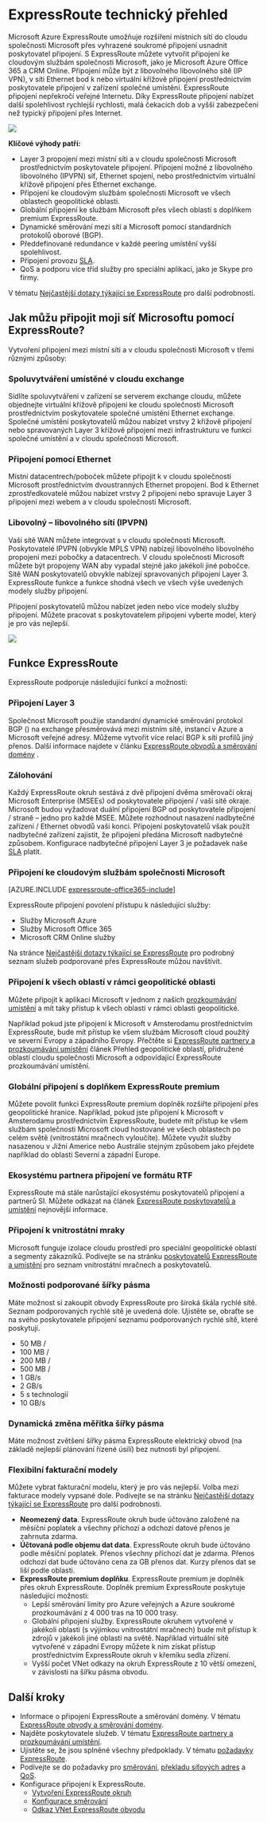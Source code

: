 <properties 
   pageTitle="Úvod k ExpressRoute | Microsoft Azure"
   description="Tato stránka obsahuje základní informace o službě ExpressRoute, včetně fungování připojení ExpressRoute."
   documentationCenter="na"
   services="expressroute"
   authors="cherylmc"
   manager="carmonm"
   editor=""/>
<tags 
   ms.service="expressroute"
   ms.devlang="na"
   ms.topic="get-started-article" 
   ms.tgt_pltfrm="na"
   ms.workload="infrastructure-services" 
   ms.date="10/10/2016"
   ms.author="cherylmc"/>

# <a name="expressroute-technical-overview"></a>ExpressRoute technický přehled

Microsoft Azure ExpressRoute umožňuje rozšíření místních sítí do cloudu společnosti Microsoft přes vyhrazené soukromé připojení usnadnit poskytovatel připojení. S ExpressRoute můžete vytvořit připojení ke cloudovým službám společnosti Microsoft, jako je Microsoft Azure Office 365 a CRM Online. Připojení může být z libovolného libovolného sítě (IP VPN), v síti Ethernet bod k nebo virtuální křížově připojení prostřednictvím poskytovatele připojení v zařízení společné umístění. ExpressRoute připojení nepřekročí veřejné Internetu. Díky ExpressRoute připojení nabízet další spolehlivost rychlejší rychlosti, malá čekacích dob a vyšší zabezpečení než typický připojení přes Internet.

![](./media/expressroute-introduction/expressroute-basic.png)

**Klíčové výhody patří:**

- Layer 3 propojení mezi místní síti a v cloudu společnosti Microsoft prostřednictvím poskytovatele připojení. Připojení možné z libovolného libovolného (IPVPN) síť, Ethernet spojení, nebo prostřednictvím virtuální křížově připojení přes Ethernet exchange.
- Připojení ke cloudovým službám společnosti Microsoft ve všech oblastech geopolitické oblasti.
- Globální připojení ke službám Microsoft přes všech oblastí s doplňkem premium ExpressRoute.
- Dynamické směrování mezi sítí a Microsoft pomocí standardních protokolů oborové (BGP).
- Předdefinované redundance v každé peering umístění vyšší spolehlivost.
- Připojení provozu [SLA](https://azure.microsoft.com/support/legal/sla/).
- QoS a podporu více tříd služby pro speciální aplikací, jako je Skype pro firmy.

V tématu [Nejčastější dotazy týkající se ExpressRoute](expressroute-faqs.md) pro další podrobnosti.

## <a name="howtoconnect"></a>Jak můžu připojit moji síť Microsoftu pomocí ExpressRoute?

Vytvoření připojení mezi místní síti a v cloudu společnosti Microsoft v třemi různými způsoby:

### <a name="co-located-at-a-cloud-exchange"></a>Spoluvytváření umístěné v cloudu exchange

Sídlíte spoluvytváření v zařízení se serverem exchange cloudu, můžete objednejte virtuální křížově připojení ke cloudu společnosti Microsoft prostřednictvím poskytovatele společné umístění Ethernet exchange. Společné umístění poskytovatelů můžou nabízet vrstvy 2 křížově připojení nebo spravovaných Layer 3 křížově připojení mezi infrastrukturu ve funkci společné umístění a v cloudu společnosti Microsoft.

### <a name="point-to-point-ethernet-connections"></a>Připojení pomocí Ethernet 

Místní datacentrech/poboček můžete připojit k v cloudu společnosti Microsoft prostřednictvím dvoustranných Ethernet propojení. Bod k Ethernet zprostředkovatelé můžou nabízet vrstvy 2 připojení nebo spravuje Layer 3 připojení mezi webem a v cloudu společnosti Microsoft.

### <a name="any-to-any-ipvpn-networks"></a>Libovolný – libovolného sítí (IPVPN)

Vaší sítě WAN můžete integrovat s v cloudu společnosti Microsoft. Poskytovatelé IPVPN (obvykle MPLS VPN) nabízejí libovolného libovolného propojení mezi pobočky a datacentrech. V cloudu společnosti Microsoft můžete být propojeny WAN aby vypadal stejně jako jakékoli jiné pobočce. Sítě WAN poskytovatelů obvykle nabízejí spravovaných připojení Layer 3. ExpressRoute funkce a funkce shodná všech ve všech výše uvedených modely služby připojení. 

Připojení poskytovatelů můžou nabízet jeden nebo více modely služby připojení. Můžete pracovat s poskytovatelem připojení vyberte model, který je pro vás nejlepší.

![](./media/expressroute-introduction/expressroute-connectivitymodels.png)



## <a name="expressroute-features"></a>Funkce ExpressRoute

ExpressRoute podporuje následující funkcí a možností: 

### <a name="layer-3-connectivity"></a>Připojení Layer 3

Společnost Microsoft použije standardní dynamické směrování protokol BGP () na exchange přesměrovává mezi místním sítě, instancí v Azure a Microsoft veřejné adresy.  Můžeme vytvořit více relací BGP k síti profilů jiný přenos. Další informace najdete v článku [ExpressRoute obvodů a směrování domény](expressroute-circuit-peerings.md) .

### <a name="redundancy"></a>Zálohování

Každý ExpressRoute okruh sestává z dvě připojení dvěma směrovači okraj Microsoft Enterprise (MSEEs) od poskytovatele připojení / vaší sítě okraje. Microsoft budou vyžadovat duální připojení BGP od poskytovatele připojení / straně – jedno pro každé MSEE. Můžete rozhodnout nasazení nadbytečné zařízení / Ethernet obvodů vaší konci. Připojení poskytovatelů však použít nadbytečné zařízení zajistit, že připojení předána Microsoft nadbytečné způsobem. Konfigurace nadbytečné připojení Layer 3 je požadavek naše [SLA](https://azure.microsoft.com/support/legal/sla/) platit. 

### <a name="connectivity-to-microsoft-cloud-services"></a>Připojení ke cloudovým službám společnosti Microsoft

[AZURE.INCLUDE [expressroute-office365-include](../../includes/expressroute-office365-include.md)]

ExpressRoute připojení povolení přístupu k následující služby:

- Služby Microsoft Azure
- Služby Microsoft Office 365
- Microsoft CRM Online služby 
 
Na stránce [Nejčastější dotazy týkající se ExpressRoute](expressroute-faqs.md) pro podrobný seznam služeb podporované přes ExpressRoute můžou navštívit.

### <a name="connectivity-to-all-regions-within-a-geopolitical-region"></a>Připojení k všech oblastí v rámci geopolitické oblasti

Můžete připojit k aplikaci Microsoft v jednom z našich [prozkoumávání umístění](expressroute-locations.md) a mít taky přístup k všech oblastí v rámci oblasti geopolitické. 

Například pokud jste připojení k Microsoft v Amsterodamu prostřednictvím ExpressRoute, bude mít přístup ke všem službám Microsoft cloud použitý ve severní Evropy a západního Evropy. Přečtěte si [ExpressRoute partnery a prozkoumávání umístění](expressroute-locations.md) článek Přehled geopolitické oblastí, přidružené oblastí cloudu společnosti Microsoft a odpovídající ExpressRoute prozkoumávání umístění.

### <a name="global-connectivity-with-expressroute-premium-add-on"></a>Globální připojení s doplňkem ExpressRoute premium

Můžete povolit funkci ExpressRoute premium doplněk rozšiřte připojení přes geopolitické hranice. Například, pokud jste připojení k Microsoft v Amsterodamu prostřednictvím ExpressRoute, budete mít přístup ke všem službám společnosti Microsoft cloud hostované ve všech oblastech po celém světě (vnitrostátní mračnech vyloučíte). Můžete využít služby nasazenou v Jižní Americe nebo Austrálie stejným způsobem jako přejdete například do oblasti Severní a západní Europe.

### <a name="rich-connectivity-partner-ecosystem"></a>Ekosystému partnera připojení ve formátu RTF

ExpressRoute má stále narůstající ekosystému poskytovatelů připojení a partnerů SI. Můžete odkázat na článek [ExpressRoute poskytovatelů a umístění](expressroute-locations.md) nejnovější informace.

### <a name="connectivity-to-national-clouds"></a>Připojení k vnitrostátní mraky

Microsoft funguje izolace cloudu prostředí pro speciální geopolitické oblastí a segmenty zákazníků. Podívejte se na stránku [poskytovatelů ExpressRoute a umístění](expressroute-locations.md) pro seznam vnitrostátní mračnech a poskytovatelů.

### <a name="supported-bandwidth-options"></a>Možnosti podporované šířky pásma

Máte možnost si zakoupit obvody ExpressRoute pro široká škála rychlé sítě. Seznam podporovaných rychlé sítě je uvedená dole. Ujistěte se, obraťte se na svého poskytovatele připojení seznamu podporovaných rychlé sítě, které poskytují.

- 50 MB /
- 100 MB /
- 200 MB /
- 500 MB /
- 1 GB/s
- 2 GB/s
- 5 s technologií
- 10 GB/s

### <a name="dynamic-scaling-of-bandwidth"></a>Dynamická změna měřítka šířky pásma

Máte možnost zvětšení šířky pásma ExpressRoute elektrický obvod (na základě nejlepší plánování řízené úsilí) bez nutnosti byl připojení. 

### <a name="flexible-billing-models"></a>Flexibilní fakturační modely

Můžete vybrat fakturační modelu, který je pro vás nejlepší. Volba mezi fakturace modely vypsané dole. Podívejte se na stránku [Nejčastější dotazy týkající se ExpressRoute](expressroute-faqs.md) pro další podrobnosti. 

- **Neomezený data**. ExpressRoute okruh bude účtováno založené na měsíční poplatek a všechny příchozí a odchozí datové přenos je zahrnuta zdarma. 
- **Účtovaná podle objemu dat data**. ExpressRoute okruh bude účtováno podle měsíční poplatek. Přenos všechny příchozí dat je zdarma. Přenos odchozí dat bude účtováno cena za GB přenos dat. Kurzy přenos dat se liší podle oblasti.
- **ExpressRoute premium doplňku**. ExpressRoute premium je doplněk přes okruh ExpressRoute. Doplněk premium ExpressRoute poskytuje následující možnosti: 
    - Lepší směrování limity pro Azure veřejných a Azure soukromé prozkoumávání z 4 000 tras na 10 000 trasy.
    - Globální připojení služby. ExpressRoute okruhem vytvořené v jakékoli oblasti (s výjimkou vnitrostátní mračnech) bude mít přístup k zdrojů v jakékoli jiné oblasti na světě. Například virtuální sítě vytvořené v západní Evropy můžete k nim získat přístup prostřednictvím ExpressRoute okruh v křemíku sedla zřízení.
    - Vyšší počet VNet odkazy na okruh ExpressRoute z 10 větší omezení, v závislosti na šířku pásma obvodu.

## <a name="next-steps"></a>Další kroky

- Informace o připojení ExpressRoute a směrování domény. V tématu [ExpressRoute obvody a směrování domény](expressroute-circuit-peerings.md).
- Najděte poskytovatele služeb. V tématu [ExpressRoute partnery a prozkoumávání umístění](expressroute-locations.md).
- Ujistěte se, že jsou splněné všechny předpoklady. V tématu [požadavky ExpressRoute](expressroute-prerequisites.md).
- Podívejte se do požadavky pro [směrování](expressroute-routing.md), [překladu síťových adres](expressroute-nat.md) a [QoS](expressroute-qos.md).
- Konfigurace připojení k ExpressRoute.
    - [Vytvoření ExpressRoute okruh](expressroute-howto-circuit-classic.md)
    - [Konfigurace směrování](expressroute-howto-routing-classic.md)
    - [Odkaz VNet ExpressRoute obvodu](expressroute-howto-linkvnet-classic.md)
